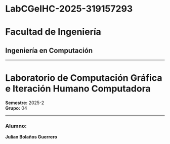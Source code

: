 # LabCGeIHC-2025-319157293
# **Facultad de Ingeniería**  
## **Ingeniería en Computación**

---

# **Laboratorio de Computación Gráfica e Iteración Humano Computadora**  
**Semestre:** 2025-2  
**Grupo:** 04

---

### **Alumno:**  
**Julian Bolaños Guerrero**
